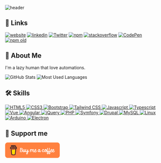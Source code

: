 ![header](https://capsule-render.vercel.app/api?type=slice&color=gradient&height=200&section=footer&text=Hi,%20I'm%20Daniele&fontSize=70&animation=blink&fontAlign=31&fontAlignY=78&rotate=10)

## 🔗 Links

[![website](https://img.shields.io/badge/-WEB%20SITE-10b981?style=for-the-badge)](https://dsabre.github.io/resume/)
[![linkedin](https://img.shields.io/badge/linkedin-2867b2?style=for-the-badge&logo=linkedin&logoColor=white)](https://linkedin.com/in/danielesabre)
[![Twitter](https://img.shields.io/badge/twitter-1da1f2?style=for-the-badge&logo=twitter&logoColor=white)](https://twitter.com/raniel86)
[![npm](https://img.shields.io/badge/npm-cb0000?style=for-the-badge&logo=npm&logoColor=white)](https://www.npmjs.com/~dsabre)
[![stackoverflow](https://img.shields.io/badge/stackoverflow-f48225?style=for-the-badge&logo=stackoverflow&logoColor=white)](https://stackoverflow.com/users/2417027/raniel)
[![CodePen](https://img.shields.io/badge/CodePen-000000?style=for-the-badge&logo=codepen)](https://codepen.io/daniele-sabre)
[![npm old](https://img.shields.io/badge/npm%20old-000000?style=for-the-badge&logo=npm&logoColor=white)](https://www.npmjs.com/~raniel)


## 👤 About Me

I'm a lazy human that love automations.

![GitHub Stats](https://github-readme-stats.vercel.app/api?username=dsabre&show_icons=true&theme=dracula)
![Most Used Languages](https://github-readme-stats.vercel.app/api/top-langs/?username=dsabre&layout=compact&theme=dracula)


## 🛠 Skills

<div>
  <a href="https://www.w3.org/html/" target="_blank">
    <img src="https://cdn.jsdelivr.net/gh/devicons/devicon/icons/html5/html5-original-wordmark.svg" alt="HTML5" title="HTML5" width="50" height="50" />
  </a>
  <a href="https://www.w3schools.com/css/" target="_blank">
    <img src="https://cdn.jsdelivr.net/gh/devicons/devicon/icons/css3/css3-original-wordmark.svg" alt="CSS3" title="CSS3" width="50" height="50" />
  </a>
  <a href="https://getbootstrap.com/" target="_blank">
    <img src="https://cdn.jsdelivr.net/gh/devicons/devicon/icons/bootstrap/bootstrap-plain.svg" alt="Bootstrap" title="Bootstrap" width="50" height="50" />
  </a>
  <a href="https://tailwindcss.com/" target="_blank">
    <img src="https://cdn.jsdelivr.net/gh/devicons/devicon/icons/tailwindcss/tailwindcss-plain.svg" alt="Tailwind CSS" title="Tailwind CSS" width="50" height="50" />
  </a>
  <a href="https://developer.mozilla.org/en-US/docs/Web/JavaScript" target="_blank">
    <img src="https://cdn.jsdelivr.net/gh/devicons/devicon/icons/javascript/javascript-original.svg" alt="Javascript" title="Javascript" width="50" height="50" />
  </a>
  <a href="https://www.typescriptlang.org/" target="_blank">
    <img src="https://cdn.jsdelivr.net/gh/devicons/devicon/icons/typescript/typescript-original.svg" alt="Typescript" title="Typescript" width="50" height="50" />
  </a>
  <a href="https://vuejs.org/" target="_blank">
    <img src="https://cdn.jsdelivr.net/gh/devicons/devicon/icons/vuejs/vuejs-original.svg" alt="Vue" title="Vue" width="50" height="50" />
  </a>
  <a href="https://angular.io/" target="_blank">
    <img src="https://cdn.jsdelivr.net/gh/devicons/devicon/icons/angularjs/angularjs-original.svg" alt="Angular" title="Angular" width="50" height="50" />
  </a>
  <a href="https://jquery.com/" target="_blank">
    <img src="https://cdn.jsdelivr.net/gh/devicons/devicon/icons/jquery/jquery-plain-wordmark.svg" alt="jQuery" title="jQuery" width="50" height="50" />
  </a>
  <a href="https://www.php.net/" target="_blank">
    <img src="https://cdn.jsdelivr.net/gh/devicons/devicon/icons/php/php-plain.svg" alt="PHP" title="PHP" width="50" height="50" />
  </a>
  <a href="https://symfony.com/" target="_blank">
    <img src="https://cdn.jsdelivr.net/gh/devicons/devicon/icons/symfony/symfony-original.svg" alt="Symfony" title="Symfony" width="50" height="50" />
  </a>
  <a href="https://www.drupal.org/" target="_blank">
    <img src="https://cdn.jsdelivr.net/gh/devicons/devicon/icons/drupal/drupal-original.svg" alt="Drupal" title="Drupal" width="50" height="50" />
  </a>
  <a href="https://www.mysql.com/" target="_blank">
    <img src="https://cdn.jsdelivr.net/gh/devicons/devicon/icons/mysql/mysql-plain.svg" alt="MySQL" title="MySQL" width="50" height="50" />
  </a>
  <a href="https://www.kernel.org/" target="_blank">
    <img src="https://cdn.jsdelivr.net/gh/devicons/devicon/icons/linux/linux-original.svg" alt="Linux" title="Linux" width="50" height="50" />
  </a>
  <a href="https://www.arduino.cc/" target="_blank">
    <img src="https://cdn.jsdelivr.net/gh/devicons/devicon/icons/arduino/arduino-original-wordmark.svg" alt="Arduino" title="Arduino" width="50" height="50" />
  </a>
  <a href="https://www.electronjs.org/" target="_blank">
    <img src="https://cdn.jsdelivr.net/gh/devicons/devicon/icons/electron/electron-original.svg" alt="Electron" title="Electron" width="50" height="50" />
  </a>
</div>


## 🤝 Support me
<a href="https://www.buymeacoffee.com/daniele.sabre" target="_blank">
  <img src="https://raw.githubusercontent.com/dsabre/dsabre/main/images/bmc.png" alt="Buy Me a Coffee" title="Buy Me a Coffee" height="50" />
</a>
